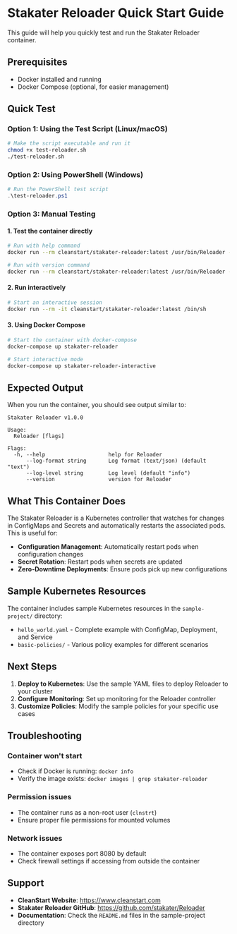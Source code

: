 # Stakater Reloader Quick Start Guide

This guide will help you quickly test and run the Stakater Reloader container.

## Prerequisites

- Docker installed and running
- Docker Compose (optional, for easier management)

## Quick Test

### Option 1: Using the Test Script (Linux/macOS)
```bash
# Make the script executable and run it
chmod +x test-reloader.sh
./test-reloader.sh
```

### Option 2: Using PowerShell (Windows)
```powershell
# Run the PowerShell test script
.\test-reloader.ps1
```

### Option 3: Manual Testing

#### 1. Test the container directly
```bash
# Run with help command
docker run --rm cleanstart/stakater-reloader:latest /usr/bin/Reloader --help

# Run with version command
docker run --rm cleanstart/stakater-reloader:latest /usr/bin/Reloader --version
```

#### 2. Run interactively
```bash
# Start an interactive session
docker run --rm -it cleanstart/stakater-reloader:latest /bin/sh
```

#### 3. Using Docker Compose
```bash
# Start the container with docker-compose
docker-compose up stakater-reloader

# Start interactive mode
docker-compose up stakater-reloader-interactive
```

## Expected Output

When you run the container, you should see output similar to:

```
Stakater Reloader v1.0.0

Usage:
  Reloader [flags]

Flags:
  -h, --help                    help for Reloader
      --log-format string       Log format (text/json) (default "text")
      --log-level string        Log level (default "info")
      --version                 version for Reloader
```

## What This Container Does

The Stakater Reloader is a Kubernetes controller that watches for changes in ConfigMaps and Secrets and automatically restarts the associated pods. This is useful for:

- **Configuration Management**: Automatically restart pods when configuration changes
- **Secret Rotation**: Restart pods when secrets are updated
- **Zero-Downtime Deployments**: Ensure pods pick up new configurations

## Sample Kubernetes Resources

The container includes sample Kubernetes resources in the `sample-project/` directory:

- `hello_world.yaml` - Complete example with ConfigMap, Deployment, and Service
- `basic-policies/` - Various policy examples for different scenarios

## Next Steps

1. **Deploy to Kubernetes**: Use the sample YAML files to deploy Reloader to your cluster
2. **Configure Monitoring**: Set up monitoring for the Reloader controller
3. **Customize Policies**: Modify the sample policies for your specific use cases

## Troubleshooting

### Container won't start
- Check if Docker is running: `docker info`
- Verify the image exists: `docker images | grep stakater-reloader`

### Permission issues
- The container runs as a non-root user (`clnstrt`)
- Ensure proper file permissions for mounted volumes

### Network issues
- The container exposes port 8080 by default
- Check firewall settings if accessing from outside the container

## Support

- **CleanStart Website**: https://www.cleanstart.com
- **Stakater Reloader GitHub**: https://github.com/stakater/Reloader
- **Documentation**: Check the `README.md` files in the sample-project directory
